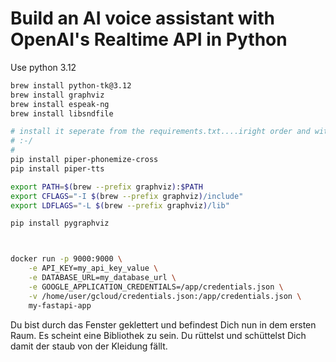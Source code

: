 # Build an AI voice assistant with OpenAI's Realtime API in Python


Use python 3.12

```sh
brew install python-tk@3.12
brew install graphviz
brew install espeak-ng
brew install libsndfile

# install it seperate from the requirements.txt....iright order and without other dependencies.
# :-/
#
pip install piper-phonemize-cross
pip install piper-tts

export PATH=$(brew --prefix graphviz):$PATH
export CFLAGS="-I $(brew --prefix graphviz)/include"
export LDFLAGS="-L $(brew --prefix graphviz)/lib"

pip install pygraphviz 



docker run -p 9000:9000 \
    -e API_KEY=my_api_key_value \
    -e DATABASE_URL=my_database_url \
    -e GOOGLE_APPLICATION_CREDENTIALS=/app/credentials.json \
    -v /home/user/gcloud/credentials.json:/app/credentials.json \
    my-fastapi-app

```




Du bist durch das Fenster geklettert und befindest Dich nun in dem ersten Raum. Es scheint eine Bibliothek zu sein. Du rüttelst und schüttelst Dich damit der staub von der Kleidung fällt.